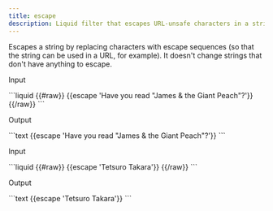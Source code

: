```yaml
---
title: escape
description: Liquid filter that escapes URL-unsafe characters in a string.
---
```

Escapes a string by replacing characters with escape sequences (so that the string can be used in a URL, for example). It doesn't change strings that don't have anything to escape.
<p class="code-label">Input</p>
```liquid
{{#raw}}
{{escape 'Have you read "James & the Giant Peach"?'}}
{{/raw}}
```
<p class="code-label">Output</p>
```text
{{escape 'Have you read "James & the Giant Peach"?'}}
```
<p class="code-label">Input</p>
```liquid
{{#raw}}
{{escape 'Tetsuro Takara'}}
{{/raw}}
```
<p class="code-label">Output</p>
```text
{{escape 'Tetsuro Takara'}}
```